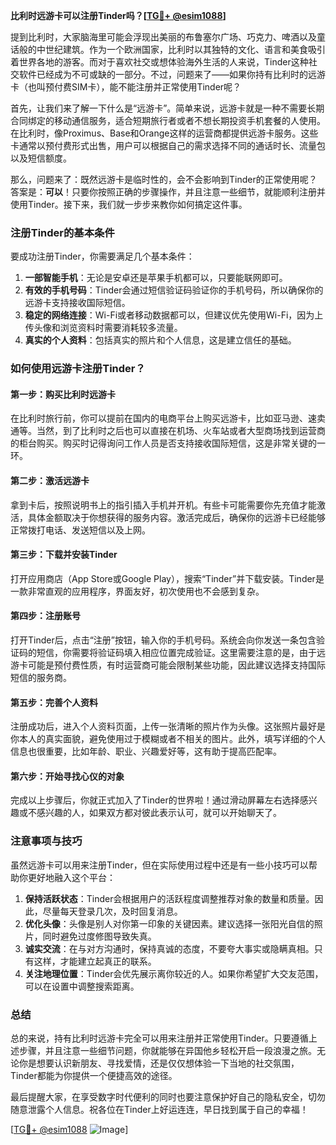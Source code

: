**比利时远游卡可以注册Tinder吗？[[TG💪+ @esim1088](https://t.me/s/esim1088)]**

提到比利时，大家脑海里可能会浮现出美丽的布鲁塞尔广场、巧克力、啤酒以及童话般的中世纪建筑。作为一个欧洲国家，比利时以其独特的文化、语言和美食吸引着世界各地的游客。而对于喜欢社交或想体验海外生活的人来说，Tinder这种社交软件已经成为不可或缺的一部分。不过，问题来了——如果你持有比利时的远游卡（也叫预付费SIM卡），能不能注册并正常使用Tinder呢？

首先，让我们来了解一下什么是“远游卡”。简单来说，远游卡就是一种不需要长期合同绑定的移动通信服务，适合短期旅行者或者不想长期投资手机套餐的人使用。在比利时，像Proximus、Base和Orange这样的运营商都提供远游卡服务。这些卡通常以预付费形式出售，用户可以根据自己的需求选择不同的通话时长、流量包以及短信额度。

那么，问题来了：既然远游卡是临时性的，会不会影响到Tinder的正常使用呢？答案是：**可以**！只要你按照正确的步骤操作，并且注意一些细节，就能顺利注册并使用Tinder。接下来，我们就一步步来教你如何搞定这件事。

### 注册Tinder的基本条件

要成功注册Tinder，你需要满足几个基本条件：

1. **一部智能手机**：无论是安卓还是苹果手机都可以，只要能联网即可。
2. **有效的手机号码**：Tinder会通过短信验证码验证你的手机号码，所以确保你的远游卡支持接收国际短信。
3. **稳定的网络连接**：Wi-Fi或者移动数据都可以，但建议优先使用Wi-Fi，因为上传头像和浏览资料时需要消耗较多流量。
4. **真实的个人资料**：包括真实的照片和个人信息，这是建立信任的基础。

### 如何使用远游卡注册Tinder？

#### 第一步：购买比利时远游卡
在比利时旅行前，你可以提前在国内的电商平台上购买远游卡，比如亚马逊、速卖通等。当然，到了比利时之后也可以直接在机场、火车站或者大型商场找到运营商的柜台购买。购买时记得询问工作人员是否支持接收国际短信，这是非常关键的一环。

#### 第二步：激活远游卡
拿到卡后，按照说明书上的指引插入手机并开机。有些卡可能需要你先充值才能激活，具体金额取决于你想获得的服务内容。激活完成后，确保你的远游卡已经能够正常拨打电话、发送短信以及上网。

#### 第三步：下载并安装Tinder
打开应用商店（App Store或Google Play），搜索“Tinder”并下载安装。Tinder是一款非常直观的应用程序，界面友好，初次使用也不会感到复杂。

#### 第四步：注册账号
打开Tinder后，点击“注册”按钮，输入你的手机号码。系统会向你发送一条包含验证码的短信，你需要将验证码填入相应位置完成验证。这里需要注意的是，由于远游卡可能是预付费性质，有时运营商可能会限制某些功能，因此建议选择支持国际短信的服务商。

#### 第五步：完善个人资料
注册成功后，进入个人资料页面，上传一张清晰的照片作为头像。这张照片最好是你本人的真实面貌，避免使用过于模糊或者不相关的图片。此外，填写详细的个人信息也很重要，比如年龄、职业、兴趣爱好等，这有助于提高匹配率。

#### 第六步：开始寻找心仪的对象
完成以上步骤后，你就正式加入了Tinder的世界啦！通过滑动屏幕左右选择感兴趣或不感兴趣的人，如果双方都对彼此表示认可，就可以开始聊天了。

### 注意事项与技巧

虽然远游卡可以用来注册Tinder，但在实际使用过程中还是有一些小技巧可以帮助你更好地融入这个平台：

1. **保持活跃状态**：Tinder会根据用户的活跃程度调整推荐对象的数量和质量。因此，尽量每天登录几次，及时回复消息。
2. **优化头像**：头像是别人对你第一印象的关键因素。建议选择一张阳光自信的照片，同时避免过度修图导致失真。
3. **诚实交流**：在与对方沟通时，保持真诚的态度，不要夸大事实或隐瞒真相。只有这样，才能建立起真正的联系。
4. **关注地理位置**：Tinder会优先展示离你较近的人。如果你希望扩大交友范围，可以在设置中调整搜索距离。

### 总结

总的来说，持有比利时远游卡完全可以用来注册并正常使用Tinder。只要遵循上述步骤，并且注意一些细节问题，你就能够在异国他乡轻松开启一段浪漫之旅。无论你是想要认识新朋友、寻找爱情，还是仅仅想体验一下当地的社交氛围，Tinder都能为你提供一个便捷高效的途径。

最后提醒大家，在享受数字时代便利的同时也要注意保护好自己的隐私安全，切勿随意泄露个人信息。祝各位在Tinder上好运连连，早日找到属于自己的幸福！

[[TG💪+ @esim1088](https://t.me/s/esim1088) ![Image](https://i.postimg.cc/4NQfJmqS/Snipaste-2025-05-13-00-14-12.png)]